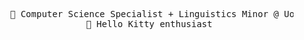 <div align="center">
  <img align="right" />
  <pre>
      🍎 Computer Science Specialist + Linguistics Minor @ UofT
      🍏 Hello Kitty enthusiast 
  </pre>
</div>

<!---
herenali/herenali is a ✨ special ✨ repository because its `README.md` (this file) appears on your GitHub profile.
You can click the Preview link to take a look at your changes.
--->
